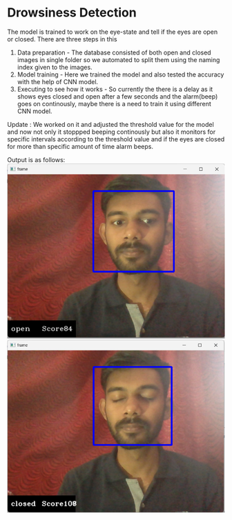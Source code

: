# Drowsiness Detection

The model is trained to work on the eye-state and tell if the eyes are open or closed.
There are three steps in this
1) Data preparation - The database consisted of both open and closed images in single folder so we automated to split them using the naming index given to the images.
2) Model training - Here we trained the model and also tested the accuracy with the help of CNN model.
3) Executing to see how it works - So currently the there is a delay as it shows eyes closed and open after a few seconds and the alarm(beep) goes on continously, maybe there is a need to train it using different CNN model.

Update : 
We worked on it and adjusted the threshold value for the model and now not only it stoppped beeping continously but also it monitors for specific intervals according to the threshold value and if the eyes are closed for more than specific amount of time alarm beeps.

Output is as follows:
![Open eyes](<open eyes.png>) ![Closed eyes](<closed eyes.png>)